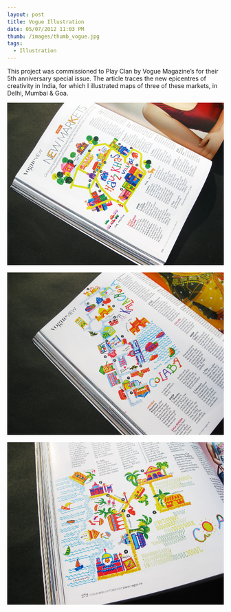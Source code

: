 ```yaml
---
layout: post
title: Vogue Illustration
date: 05/07/2012 11:03 PM
thumb: /images/thumb_vogue.jpg
tags:
  - Illustration
---
```

This project was commissioned to Play Clan by Vogue Magazine’s for their 5th anniversary special issue. The article traces the new epicentres of creativity in India, for which I illustrated maps of three of these markets, in Delhi, Mumbai & Goa.

![](/images/vogue-01.jpg)

![](/images/vogue-02.jpg)

![](/images/vogue-03.jpg)

